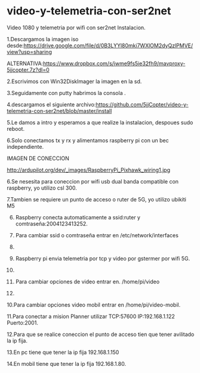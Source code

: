 # video-y-telemetria-con-ser2net
Video 1080 y telemetria por wifi con ser2net
Instalacion.

1.Descargamos la imagen iso desde:https://drive.google.com/file/d/0B3LYYl80mki7WXlOM2dyQzlPMVE/view?usp=sharing

ALTERNATIVA:https://www.dropbox.com/s/iwme9fs5ie32fh9/mavproxy-5jjcopter.7z?dl=0

2.Escrivimos con Win32DiskImager la imagen en la sd.

3.Seguidamente con putty habrimos la consola .

4.descargamos el siguiente archivo:https://github.com/5jjCopter/video-y-telemetria-con-ser2net/blob/master/install

5.Le damos a intro y esperamos a que realize la instalacion, despoues sudo reboot.

6.Solo conectamos tx y rx y alimentamos raspberry pi con un bec independiente.

IMAGEN DE CONECCION

http://ardupilot.org/dev/_images/RaspberryPi_Pixhawk_wiring1.jpg

6.Se nesesita para coneccion por wifi usb dual banda compatible con raspberry, yo utilizo csl 300.

7.Tambien se requiere un punto de acceso o ruter de 5G, yo utilizo ubikiti M5

6. Raspberry conecta automaticamente a ssid:ruter y comtraseña:2004123413252.

7. Para cambiar ssid o comtraseña entrar en /etc/network/interfaces
8. 
8. Raspberry pi envia telemetria por tcp y video por gstermer por wifi 5G.
9. 
9. Para cambiar opciones de video entrar en. /home/pi/video
10. 
10.Para cambiar opciones video mobil entrar en /home/pi/video-mobil.

11.Para conectar a mision Planner utilizar TCP:57600 IP:192.168.1.122 Puerto:2001.

12.Para que se realice coneccion el punto de acceso tien que tener avilitado la ip fija.

13.En pc tiene que tener la ip fija 192.168.1.150

14.En mobil tiene que tener la ip fija 192.168.1.80.


